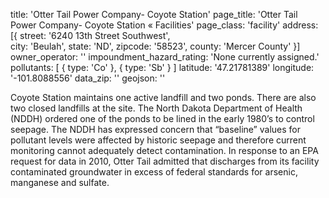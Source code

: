 title: 'Otter Tail Power Company- Coyote Station'
page_title: 'Otter Tail Power Company- Coyote Station « Facilities'
page_class: 'facility'
address: [{
  street: '6240 13th Street Southwest',  
  city: 'Beulah',
  state: 'ND',
  zipcode: '58523',
  county: 'Mercer County'
}]
owner_operator: ''
impoundment_hazard_rating: 'None currently assigned.'
pollutants: [
    {
      type: 'Co'
    },
   {
    type: 'Sb'
   }
]
latitude: '47.21781389'
longitude: '-101.8088556'
data_zip: ''
geojson: ''

Coyote Station maintains one active landfill and two ponds. There are also two closed landfills at the site. The North Dakota Department of Health (NDDH) ordered one of the ponds to be lined in the early 1980’s to control seepage.  The NDDH has expressed concern that “baseline” values for pollutant levels were affected by historic seepage and therefore current monitoring cannot adequately detect contamination. In response to an EPA request for data in 2010, Otter Tail admitted that discharges from its facility contaminated groundwater in excess of federal standards for arsenic, manganese and sulfate.